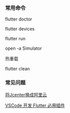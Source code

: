 ### 常用命令
flutter doctor

flutter devices

flutter run

open -a Simulator

热重载

flutter clean


### 常见问题

[将Jcenter换成阿里云](https://blog.csdn.net/lanwilliam/article/details/83339306)

[VSCode 开发 Flutter 必用插件](https://blog.csdn.net/qq_37954086/article/details/89295555)

